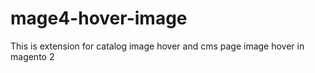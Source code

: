 # mage4-hover-image
This is extension for catalog image hover and cms page image hover in magento 2
